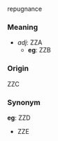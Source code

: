repugnance
### Meaning
+ _adj_: ZZA
    + __eg__: ZZB

### Origin

ZZC

### Synonym

__eg__: ZZD

+ ZZE


